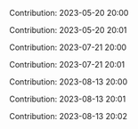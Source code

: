 Contribution: 2023-05-20 20:00

Contribution: 2023-05-20 20:01

Contribution: 2023-07-21 20:00

Contribution: 2023-07-21 20:01

Contribution: 2023-08-13 20:00

Contribution: 2023-08-13 20:01

Contribution: 2023-08-13 20:02

